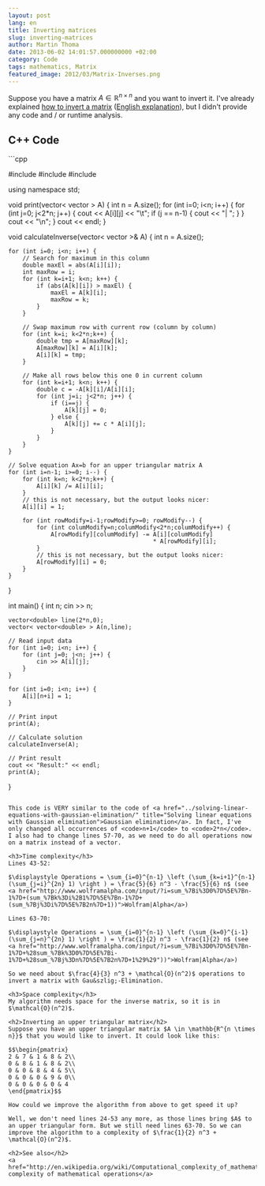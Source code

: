 ```yaml
---
layout: post
lang: en
title: Inverting matrices
slug: inverting-matrices
author: Martin Thoma
date: 2013-06-02 14:01:57.000000000 +02:00
category: Code
tags: mathematics, Matrix
featured_image: 2012/03/Matrix-Inverses.png
---
```

Suppose you have a matrix $A \in \mathbb{R}^{n \times n}$ and you want to invert it. I've already explained <a href="../wie-bestimme-ich-das-inverse-einer-matrix/">how to invert a matrix</a> (<a href="http://www.purplemath.com/modules/mtrxinvr.htm">English explanation</a>), but I didn't provide any code and / or runtime analysis.

<h2>C++ Code</h2>
```cpp

#include <iostream>
#include <cmath>
#include <vector>

using namespace std;

void print(vector< vector<double> > A) {
    int n = A.size();
    for (int i=0; i<n; i++) {
        for (int j=0; j<2*n; j++) {
            cout << A[i][j] << "\t";
            if (j == n-1) {
                cout << "| ";
            }
        }
        cout << "\n";
    }
    cout << endl;
}

void calculateInverse(vector< vector<double> >& A) {
    int n = A.size();

    for (int i=0; i<n; i++) {
        // Search for maximum in this column
        double maxEl = abs(A[i][i]);
        int maxRow = i;
        for (int k=i+1; k<n; k++) {
            if (abs(A[k][i]) > maxEl) {
                maxEl = A[k][i];
                maxRow = k;
            }
        }

        // Swap maximum row with current row (column by column)
        for (int k=i; k<2*n;k++) {
            double tmp = A[maxRow][k];
            A[maxRow][k] = A[i][k];
            A[i][k] = tmp;
        }

        // Make all rows below this one 0 in current column
        for (int k=i+1; k<n; k++) {
            double c = -A[k][i]/A[i][i];
            for (int j=i; j<2*n; j++) {
                if (i==j) {
                    A[k][j] = 0;
                } else {
                    A[k][j] += c * A[i][j];
                }
            }
        }
    }

    // Solve equation Ax=b for an upper triangular matrix A
    for (int i=n-1; i>=0; i--) {
        for (int k=n; k<2*n;k++) {
            A[i][k] /= A[i][i];
        }
        // this is not necessary, but the output looks nicer:
        A[i][i] = 1;

        for (int rowModify=i-1;rowModify>=0; rowModify--) {
            for (int columModify=n;columModify<2*n;columModify++) {
                A[rowModify][columModify] -= A[i][columModify]
                                             * A[rowModify][i];
            }
            // this is not necessary, but the output looks nicer:
            A[rowModify][i] = 0;
        }
    }
}

int main() {
    int n;
    cin >> n;

    vector<double> line(2*n,0);
    vector< vector<double> > A(n,line);

    // Read input data
    for (int i=0; i<n; i++) {
        for (int j=0; j<n; j++) {
            cin >> A[i][j];
        }
    }

    for (int i=0; i<n; i++) {
        A[i][n+i] = 1;
    }

    // Print input
    print(A);

    // Calculate solution
    calculateInverse(A);

    // Print result
    cout << "Result:" << endl;
    print(A);
}

```

This code is VERY similar to the code of <a href="../solving-linear-equations-with-gaussian-elimination/" title="Solving linear equations with Gaussian elimination">Gaussian elimination</a>. In fact, I've only changed all occurrences of <code>n+1</code> to <code>2*n</code>. I also had to change lines 57-70, as we need to do all operations now on a matrix instead of a vector.

<h3>Time complexity</h3>
Lines 43-52:

$\displaystyle Operations = \sum_{i=0}^{n-1} \left (\sum_{k=i+1}^{n-1} (\sum_{j=i}^{2n} 1) \right ) = \frac{5}{6} n^3 - \frac{5}{6} n$ (see <a href="http://www.wolframalpha.com/input/?i=sum_%7Bi%3D0%7D%5E%7Bn-1%7D+(sum_%7Bk%3Di%2B1%7D%5E%7Bn-1%7D+(sum_%7Bj%3Di%7D%5E%7B2n%7D+1))">Wolfram|Alpha</a>)

Lines 63-70:

$\displaystyle Operations = \sum_{i=0}^{n-1} \left (\sum_{k=0}^{i-1} (\sum_{j=n}^{2n} 1) \right ) = \frac{1}{2} n^3 - \frac{1}{2} n$ (see <a href="http://www.wolframalpha.com/input/?i=sum_%7Bi%3D0%7D%5E%7Bn-1%7D+%28sum_%7Bk%3D0%7D%5E%7Bi-1%7D+%28sum_%7Bj%3Dn%7D%5E%7B2n%7D+1%29%29"))">Wolfram|Alpha</a>)

So we need about $\frac{4}{3} n^3 + \mathcal{O}(n^2)$ operations to invert a matrix with Gau&szlig;-Elimination.

<h3>Space complexity</h3>
My algorithm needs space for the inverse matrix, so it is in $\mathcal{O}(n^2)$.

<h2>Inverting an upper triangular matrix</h2>
Suppose you have an upper triangular matrix $A \in \mathbb{R^{n \times n}}$ that you would like to invert. It could look like this:

$$\begin{pmatrix}
2 & 7 & 1 & 8 & 2\\
0 & 8 & 1 & 8 & 2\\
0 & 0 & 8 & 4 & 5\\
0 & 0 & 0 & 9 & 0\\
0 & 0 & 0 & 0 & 4
\end{pmatrix}$$

How could we improve the algorithm from above to get speed it up?

Well, we don't need lines 24-53 any more, as those lines bring $A$ to an upper triangular form. But we still need lines 63-70. So we can improve the algorithm to a complexity of $\frac{1}{2} n^3 + \mathcal{O}(n^2)$.

<h2>See also</h2>
<a href="http://en.wikipedia.org/wiki/Computational_complexity_of_mathematical_operations#Matrix_algebra">Computational complexity of mathematical operations</a>
